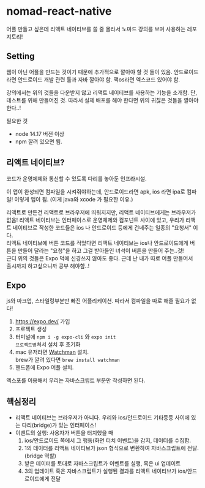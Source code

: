 # nomad-react-native
어플 만들고 싶은데 리액트 네이티브를 쓸 줄 몰라서 노마드 강의를 보며 사용하는 레포지토리!


## Setting
웹이 아닌 어플을 만드는 것이기 때문에 추가적으로 깔아야 할 것 들이 있음.
안드로이드라면 안드로이드 개발 관련 툴과 자바 깔아야 함.
맥os라면 엑스코드 있어야 함.

강의에서는 위의 것들을 다운받지 않고 리액트 네이티브를 사용하는 기능을 소개함.
단, 테스트를 위해 만들어진 것. 
따라서 실제 배포를 해야 한다면 위의 귀찮은 것들을 깔아야 한다..!

필요한 것
- node 14.17 버전 이상
- npm 깔려 있으면 됨.


## 리액트 네이티브?
코드가 운영체제와 통신할 수 있도록 다리를 놓아둔 인프라시설.

이 앱이 완성되면 컴파일을 시켜줘야하는데,
안드로이드라면 apk, ios 라면 ipa로 컴파일!
이렇게 앱이 됨.
(이게 java와 xcode 가 필요한 이유.)

리액트로 만든건 리액트로 브라우저에 띄워지지만, 리액트 네이티브에게는 브라우저가 없음!
리액트 네이티브는 인터페이스로 운영체제와 컴포넌트 사이에 있고, 우리가 리액트 네이티브로 작성한 코드들은 ios 나 안드로이드 등에게 건네주는 일종의 "요청서" 이다.
<br/>
리액트 네이티브에 버튼 코드를 적었다면 리액트 네이티브는 ios나 안드로이드에게 버튼을 만들어 달라는 "요청"을 하고 그걸 받아들인 녀석이 버튼을 만들어 주는..것!
<br/>
근디 위의 것들은 Expo 덕에 신경쓰지 않아도 좋다. 근데 난 내가 따로 어플 만들어서 출시까지 하고싶으니까 공부 해야함..!

## Expo
js와 마크업, 스타일링부분만 빠진 어플리케이션. 따라서 컴파일을 따로 해줄 필요가 없다!

1. https://expo.dev/ 가입
2. 프로젝트 생성
3. 터미널에 <code>npm i -g expo-cli</code> 와 <code>expo init 프로젝트명</code>쳐서 설치 후 초기화
4. mac 유저라면 [Watchman](https://facebook.github.io/watchman/docs/install#buildinstall) 설치. <br/>
brew가 깔려 있다면 <code>brew install watchman</code>
5. 핸드폰에 Expo 어플 설치.

엑스포를 이용해서 우리는 자바스크립트 부분만 작성하면 된다. 

## 핵심정리
- 리액트 네이티브는 브라우저가 아니다. 우리와 ios/안드로이드 기타등등 사이에 있는 다리(bridge)가 있는 인터페이스!
- 이벤트의 실행: 사용자가 버튼을 터치했을 때
    1. ios/안드로이드 쪽에서 그 행동(화면 터치 이벤트)을 감지, 데이터를 수집함.
    2. 1의 데이터를 리액트 네이티브가 json 형식으로 변환하여 자바스크립트에 전달. (bridge 역할)
    3. 받은 데이터를 토대로 자바스크립트가 이벤트를 실행, 혹은 ui 업데이트
    4. 3의 업데이트 혹은 자바스크립트가 실행된 결과를 리액트 네이티브가 ios/안드로이드에게 전달
    








